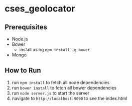 # cses_geolocator

## Prerequisites
 * Node.js
 * Bower
   * install using `npm install -g bower`
 * Mongo

## How to Run
 1. run `npm install` to fetch all node dependencies
 2. run `bower install` to fetch all bower dependencies
 3. run `node server.js` to start the server
 4. navigate to `http://localhost:9090` to see the index.html
 